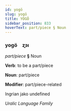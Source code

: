 ```yaml
---
id: yogö
slug: yogö
title: YOGÖ
sidebar_position: 833
hoverText: part/piece § Noun
---
```


### yogö&emsp;<span kind="abugida">ɀꜿı</span>

*part/piece* **§** Noun

**Verb**: to be a part/piece

**Noun**: part/piece

**Modifier**: part/piece-related

Ingrian jako  undefined

*Uralic Language Family*
